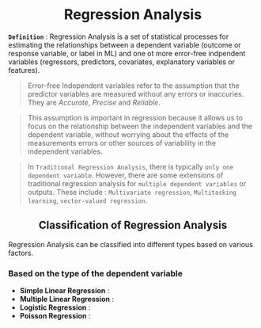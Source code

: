 # <div align = "center">Regression Analysis</div>
**`Definition`** : Regression Analysis is a set of statistical processes for estimating the relationships between a dependent variable (outcome or response variable, or label in ML) and one ot more error-free indpendent variables (regressors, predictors, covariates, explanatory variables or features).
> Error-free Independent variables refer to the assumption that the predictor variables are measured without any errors or inaccuries. They are *Accurate*, *Precise* and *Reliable*.

> This assumption is important in regression because it allows us to focus on the relationship between the independent variables and the dependent variable, without worrying about the effects of the measurements errors or other sources of variability in the independent variables.

>In `Traditional Regression Analysis`, there is typically `only one dependent variable`. However, there are some extensions of traditional regression analysis for `multiple dependent variables` or outputs. These include : `Multivariate regression`, `Multitasking learning`, `vector-valued regression`.
## <div align = "center">Classification of Regression Analysis</div>
Regression Analysis can be classified into different types based on various factors.
### Based on the type of the dependent variable
- **Simple Linear Regression** :
- **Multiple Linear Regression** :
- **Logistic Regression** :
- **Poisson Regression** : 
